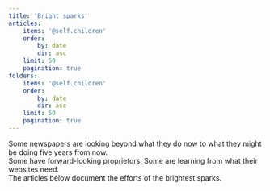 ```yaml
---
title: 'Bright sparks'
articles:
    items: '@self.children'
    order:
        by: date
        dir: asc
    limit: 50
    pagination: true
folders:
    items: '@self.children'
    order:
        by: date
        dir: asc
    limit: 50
    pagination: true
---
```


Some newspapers are looking beyond what they do now to what they might be doing five years from now.  
Some have forward-looking proprietors. Some are learning from what their websites need.  
The articles below document the efforts of the brightest sparks.